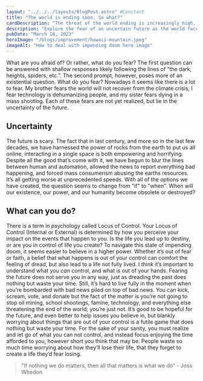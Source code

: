 ```yaml
---
layout: "../../../layouts/BlogPost.astro" #Constant
title: "The world is ending soon. So what?"
cardDescription: "The threat of the world ending is increasingly high, here's how to take that news."
description: "Explore the fear of an uncertain future as the world faces unprecedented challenges. Discover how to navigate the looming sense of doom and find a way to focus on living in the moment rather than worrying about what's out of your control."
pubDate: "March 18, 2023"
heroImage: "/blogs/improvement/hawaii-mountain.jpeg"
imageAlt: "How to deal with impending doom hero image"
---
```

What are you afraid of? Or rather, what do you fear? The first question can be answered with shallow responses likely following the lines of “the dark, heights, spiders, etc.”. The second prompt, however, poses more of an existential question. What do you fear? Nowadays it seems like there is a lot to fear. My brother fears the world will not recover from the climate crisis, I fear technology is dehumanizing people, and my sister fears dying in a mass shooting. Each of these fears are not yet realized, but lie in the uncertainty of the future. 

## Uncertainty
The future is scary. The fact that in last century, and more so in the last few decades, we have harnessed the power of rocks from the earth to put us all online, interacting in a single space is both empowering and horrifying. Despite all the good that’s come with it, we have begun to blur the lines between human and automation, allowed the news to report everything bad happening, and forced mass consumerism abusing the earths resources. It’s all getting worse at unprecedented speeds. With all of the options we have created, the question seems to change from "if" to "when". When will our existence, our power, and our humanity become obsolete or destroyed?

## What can you do?
There is a term in psychology called Locus of Control. Your Locus of Control (Internal or External) is determined by how you perceive your impact on the events that happen to you. Is the life you lead up to destiny, or are you in control of life you create? To navigate this state of impending doom, it seems easier to believe in a higher power. Whether it’s out of fear or faith, a belief that what happens is out of your control can comfort the feeling of dread, but also lead to a life not fully lived. I think it’s important to understand what you *can* control, and what is out of your hands. Fearing the future does not serve you in any way, just as dreading the past does nothing but waste your time. Still, it’s hard to live fully in the moment when you’re bombarded with bad news piled on top of bad news. You can kick, scream, vote, and donate but the fact of the matter is you’re not going to stop oil mining, school shootings, famine, technology, and everything else threatening the end of the world; you’re just not. It’s good to be hopeful for the future, and even better to help issues you believe in, but blankly worrying about things that are out of your control is a futile game that does nothing but waste your time. For the sake of your sanity, you must realize and let go of what you can not control, and instead focus enjoying the time afforded to you, however short you think that may be. People waste so much time worrying about how they’ll lose their life, that they forget to create a life they’d fear losing.

> "If nothing we do matters, then all that matters is what we do” - Joss Whedon
